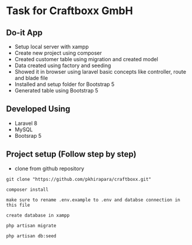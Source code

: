 # Task for Craftboxx GmbH

## Do-it App

-  Setup local server with xampp
-  Create new project using composer
-  Created customer table using migration and created model
-  Data created using factory and seeding
-  Showed it in browser using laravel basic concepts like controller, route and blade file
-  Installed and setup folder for Bootstrap 5
-  Generated table using Bootstrap 5

## Developed Using

- Laravel 8
- MySQL
- Bootsrap 5

## Project setup (Follow step by step)

- clone from github repository
```
git clone "https://github.com/pkhirapara/craftboxx.git"
```
```
composer install
```
```
make sure to rename .env.example to .env and databse connection in this file
```
```
create database in xampp
```
```
php artisan migrate
```
```
php artisan db:seed
```
